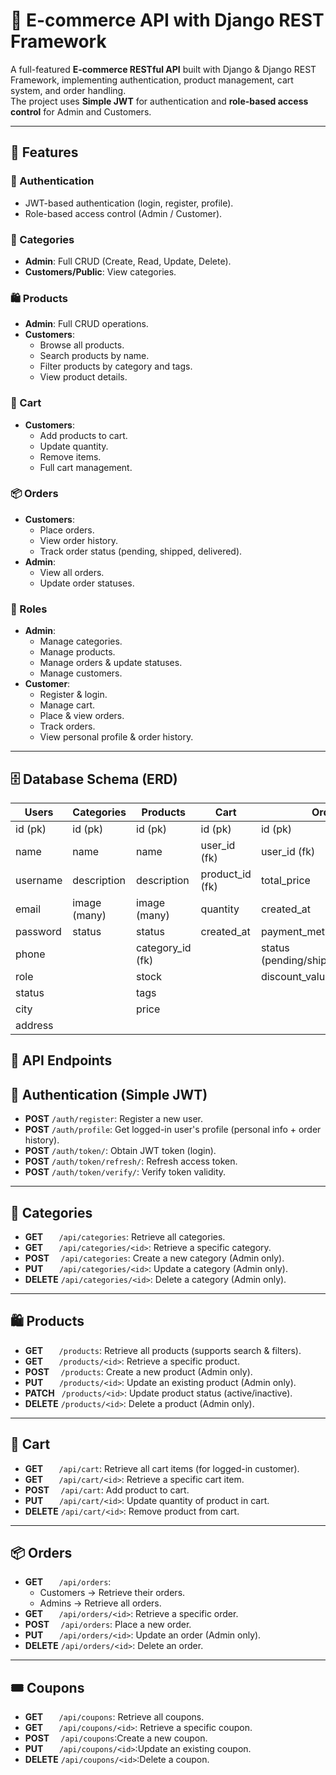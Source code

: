 # 🛒 E-commerce API with Django REST Framework

A full-featured **E-commerce RESTful API** built with Django & Django REST Framework, implementing authentication, product management, cart system, and order handling.  
The project uses **Simple JWT** for authentication and **role-based access control** for Admin and Customers.

---

## 🚀 Features

### 🔐 Authentication
- JWT-based authentication (login, register, profile).  
- Role-based access control (Admin / Customer).  

### 📂 Categories
- **Admin**: Full CRUD (Create, Read, Update, Delete).  
- **Customers/Public**: View categories.  

### 🛍️ Products
- **Admin**: Full CRUD operations.  
- **Customers**:  
  - Browse all products.  
  - Search products by name.  
  - Filter products by category and tags.  
  - View product details.  

### 🛒 Cart
- **Customers**:  
  - Add products to cart.  
  - Update quantity.  
  - Remove items.  
  - Full cart management.  

### 📦 Orders
- **Customers**:  
  - Place orders.  
  - View order history.  
  - Track order status (pending, shipped, delivered).  
- **Admin**:  
  - View all orders.  
  - Update order statuses.  

### 👥 Roles
- **Admin**:  
  - Manage categories.  
  - Manage products.  
  - Manage orders & update statuses.  
  - Manage customers.  
- **Customer**:  
  - Register & login.  
  - Manage cart.  
  - Place & view orders.  
  - Track orders.  
  - View personal profile & order history.  

---

## 🗄️ Database Schema (ERD)

| Users             | Categories        | Products          | Cart              | Orders                     | OrderItems           | Coupons                          |
|-------------------|------------------|------------------|------------------|----------------------------|----------------------|----------------------------------|
| id (pk)           | id (pk)          | id (pk)          | id (pk)          | id (pk)                    | id (pk)              | id (pk)                          |
| name              | name             | name             | user_id (fk)     | user_id (fk)               | order_id (fk)        | coupon                           |
| username          | description      | description      | product_id (fk)  | total_price                | product_id (fk)      | discount_value                   |
| email             | image (many)     | image (many)     | quantity         | created_at                 | quantity             | discount_type (fixed/percentage) |
| password          | status           | status           | created_at       | payment_method             | price                | active                           |
| phone             |                  | category_id (fk) |                   | status (pending/shipped/delivered) |                      |                                  |
| role              |                  | stock            |                   | discount_value             |                      |                                  |
| status            |                  | tags             |                   |                            |                      |                                  |
| city              |                  | price            |                   |                            |                      |                                  |
| address           |                  |                  |                   |                            |                      |                                  |


## 📌 API Endpoints


## 🔐 Authentication (Simple JWT)

- **POST** `/auth/register`: Register a new user.  
- **POST** `/auth/profile`: Get logged-in user's profile (personal info + order history).  
- **POST** `/auth/token/`: Obtain JWT token (login).  
- **POST** `/auth/token/refresh/`: Refresh access token.  
- **POST** `/auth/token/verify/`: Verify token validity.  

---

## 📂 Categories

- **GET** `   /api/categories`: Retrieve all categories.  
- **GET** `   /api/categories/<id>`: Retrieve a specific category.  
- **POST** `  /api/categories`: Create a new category (Admin only).  
- **PUT** `   /api/categories/<id>`: Update a category (Admin only).  
- **DELETE** `/api/categories/<id>`: Delete a category (Admin only).  

---

## 🛍️ Products

- **GET** `   /products`: Retrieve all products (supports search & filters).  
- **GET** `   /products/<id>`: Retrieve a specific product.  
- **POST** `  /products`: Create a new product (Admin only).  
- **PUT** `   /products/<id>`: Update an existing product (Admin only).  
- **PATCH** ` /products/<id>`: Update product status (active/inactive).  
- **DELETE** `/products/<id>`: Delete a product (Admin only).  

---

## 🛒 Cart

- **GET** `   /api/cart`: Retrieve all cart items (for logged-in customer).  
- **GET** `   /api/cart/<id>`: Retrieve a specific cart item.  
- **POST** `  /api/cart`: Add product to cart.  
- **PUT** `   /api/cart/<id>`: Update quantity of product in cart.  
- **DELETE** `/api/cart/<id>`: Remove product from cart.  

---

## 📦 Orders

- **GET** `   /api/orders`:  
  - Customers → Retrieve their orders.  
  - Admins → Retrieve all orders.  
- **GET** `   /api/orders/<id>`: Retrieve a specific order.  
- **POST** `  /api/orders`: Place a new order.  
- **PUT** `   /api/orders/<id>`: Update an order (Admin only).  
- **DELETE** `/api/orders/<id>`: Delete an order.  

---
## 🎟️ Coupons

- **GET** `   /api/coupons`: Retrieve all coupons.  
- **GET** `   /api/coupons/<id>`: Retrieve a specific coupon.  
- **POST** `  /api/coupons`:Create a new coupon.  
- **PUT** `   /api/coupons/<id>`:Update an existing coupon.  
- **DELETE** `/api/coupons/<id>`:Delete a coupon.  

